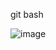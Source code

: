 

git bash

![image](https://user-images.githubusercontent.com/90246832/205494978-174c126f-7997-43ed-8cc3-4ecf382fe229.png)
